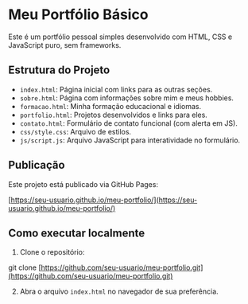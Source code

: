 # Meu Portfólio Básico

Este é um portfólio pessoal simples desenvolvido com HTML, CSS e JavaScript puro, sem frameworks.

## Estrutura do Projeto

- `index.html`: Página inicial com links para as outras seções.
- `sobre.html`: Página com informações sobre mim e meus hobbies.
- `formacao.html`: Minha formação educacional e idiomas.
- `portfolio.html`: Projetos desenvolvidos e links para eles.
- `contato.html`: Formulário de contato funcional (com alerta em JS).
- `css/style.css`: Arquivo de estilos.
- `js/script.js`: Arquivo JavaScript para interatividade no formulário.

## Publicação

Este projeto está publicado via GitHub Pages:

[https://seu-usuario.github.io/meu-portfolio/](https://seu-usuario.github.io/meu-portfolio/)

## Como executar localmente

1. Clone o repositório:


git clone [https://github.com/seu-usuario/meu-portfolio.git](https://github.com/seu-usuario/meu-portfolio.git)


2. Abra o arquivo `index.html` no navegador de sua preferência.


